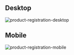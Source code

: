 ## Desktop
![product-registration-desktop](https://github.com/PedrosoL/Portifolio/assets/47677411/ebea7011-2076-4e1c-a37f-af31bbc0d028)
## Mobile
![product-registration-mobile](https://github.com/PedrosoL/Portifolio/assets/47677411/57a1d133-06fa-47ee-a8ba-257cfdab486a)
